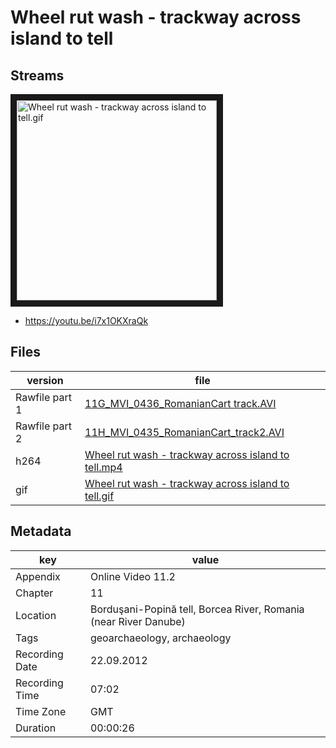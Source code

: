# Wheel rut wash - trackway across island to tell

## Streams

<a href="http://www.youtube.com/watch?feature=player_embedded&v=i7x1OKXraQk
" target="_blank"><img src="Wheel rut wash - trackway across island to tell.gif" 
alt="Wheel rut wash - trackway across island to tell.gif" width="320" border="10" /></a>

* https://youtu.be/i7x1OKXraQk

## Files

|version|file|
|---|---|
|Rawfile part 1|[11G_MVI_0436_RomanianCart track.AVI]("11G_MVI_0436_RomanianCart%20track.AVI")|
|Rawfile part 2|[11H_MVI_0435_RomanianCart_track2.AVI]("11H_MVI_0435_RomanianCart_track2.AVI")|
|h264|[Wheel rut wash - trackway across island to tell.mp4]("Wheel%20rut%20wash%20-%20trackway%20across%20island%20to%20tell.mp4")|
|gif|[Wheel rut wash - trackway across island to tell.gif]("Wheel%20rut%20wash%20-%20trackway%20across%20island%20to%20tell.gif")|


## Metadata

|key|value|
|---|---|
|Appendix|Online Video 11.2|
|Chapter|11|
|Location|Borduşani-Popină tell, Borcea River, Romania (near River Danube)|
|Tags|geoarchaeology, archaeology|
|Recording Date|22.09.2012|
|Recording Time|07:02|
|Time Zone|GMT|
|Duration|00:00:26|